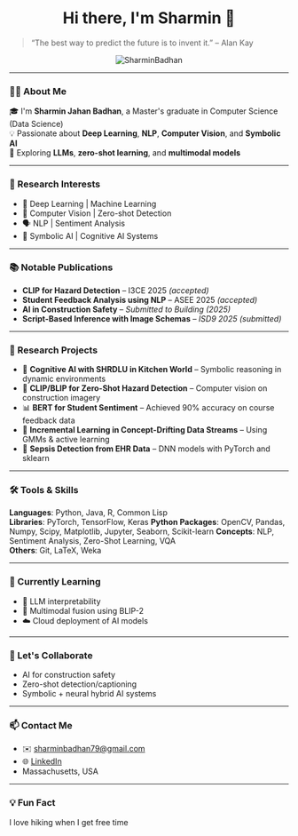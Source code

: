 <h1 align="center">Hi there, I'm Sharmin 👋</h1>

> “The best way to predict the future is to invent it.” – Alan Kay

<p align="center">
  <img src="https://komarev.com/ghpvc/?username=SharminBadhan&label=Profile%20views&color=0e75b6&style=flat" alt="SharminBadhan" />
</p>

---

### 👩‍💻 About Me

🎓 I'm **Sharmin Jahan Badhan**, a Master's graduate in Computer Science (Data Science)  
💡 Passionate about **Deep Learning**, **NLP**, **Computer Vision**, and **Symbolic AI**  
🧠 Exploring **LLMs**, **zero-shot learning**, and **multimodal models**  

---

### 🔬 Research Interests

- 🔎 Deep Learning | Machine Learning
- 📸 Computer Vision | Zero-shot Detection
- 🗣️ NLP | Sentiment Analysis
- 🧠 Symbolic AI | Cognitive AI Systems

---

### 📚 Notable Publications

- **CLIP for Hazard Detection** – I3CE 2025 *(accepted)*
- **Student Feedback Analysis using NLP** – ASEE 2025 *(accepted)*
- **AI in Construction Safety** – *Submitted to Building (2025)*
- **Script-Based Inference with Image Schemas** – *ISD9 2025 (submitted)*



---

### 🧪 Research Projects

- 🧱 **Cognitive AI with SHRDLU in Kitchen World** – Symbolic reasoning in dynamic environments
- 🧯 **CLIP/BLIP for Zero-Shot Hazard Detection** – Computer vision on construction imagery
- 📊 **BERT for Student Sentiment** – Achieved 90% accuracy on course feedback data
- 🔁 **Incremental Learning in Concept-Drifting Data Streams** – Using GMMs & active learning
- 🧬 **Sepsis Detection from EHR Data** – DNN models with PyTorch and sklearn

---

### 🛠️ Tools & Skills

**Languages**: Python, Java, R, Common Lisp  
**Libraries**: PyTorch, TensorFlow, Keras
**Python Packages**: OpenCV, Pandas, Numpy, Scipy, Matplotlib, Jupyter, Seaborn, Scikit-learn
**Concepts**: NLP, Sentiment Analysis, Zero-Shot Learning, VQA  
**Others**: Git, LaTeX, Weka

---

### 🌱 Currently Learning

- 🧠 LLM interpretability
- 🔗 Multimodal fusion using BLIP-2
- ☁️ Cloud deployment of AI models

---

### 🤝 Let's Collaborate

- AI for construction safety
- Zero-shot detection/captioning
- Symbolic + neural hybrid AI systems

---

### 📫 Contact Me

- ✉️ [sharminbadhan79@gmail.com](mailto:sharminbadhan79@gmail.com)
- 🌐 [LinkedIn](https://www.linkedin.com/in/(https://www.linkedin.com/in/sharmin-badhan-32a268220/))
- Massachusetts, USA

---


### 💡 Fun Fact

 I love hiking when I get free time 

